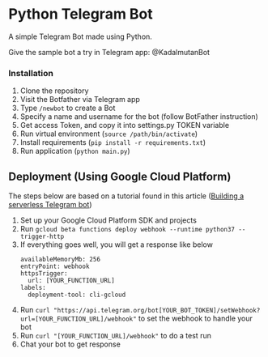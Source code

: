 # Python Telegram Bot

A simple Telegram Bot made using Python.

Give the sample bot a try in Telegram app: @KadalmutanBot

### Installation

1. Clone the repository
2. Visit the Botfather via Telegram app
3. Type `/newbot` to create a Bot
4. Specify a name and username for the bot (follow BotFather instruction)
5. Get access Token, and copy it into settings.py TOKEN variable
6. Run virtual environment (`source /path/bin/activate`)
7. Install requirements (`pip install -r requirements.txt`)
8. Run application (`python main.py`)

## Deployment (Using Google Cloud Platform)
The steps below are based on a tutorial found in this article ([Building a serverless Telegram bot][tutorial])
1. Set up your Google Cloud Platform SDK and projects
2. Run `gcloud beta functions deploy webhook --runtime python37 --trigger-http`
3. If everything goes well, you will get a response like below
    ```
    availableMemoryMb: 256
    entryPoint: webhook
    httpsTrigger:
      url: [YOUR_FUNCTION_URL]
    labels:
      deployment-tool: cli-gcloud
    ```
4. Run `curl "https://api.telegram.org/bot[YOUR_BOT_TOKEN]/setWebhook?url=[YOUR_FUNCTION_URL]/webhook"` to set the webhook to handle your bot
5. Run `curl "[YOUR_FUNCTION_URL]/webhook"` to do a test run
6. Chat your bot to get response

[//]: # (These are reference links used in the body of this note and get stripped out when the markdown processor does its job. There is no need to format nicely because it shouldn't be seen. Thanks SO - http://stackoverflow.com/questions/4823468/store-comments-in-markdown-syntax)


   [tutorial]: <https://seminar.io/2018/09/03/building-serverless-telegram-bot/>